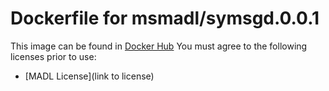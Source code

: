 # Dockerfile for msmadl/symsgd.0.0.1
This image can be found in [Docker Hub](https://hub.docker.com/r/msmadl/symsgd.0.0.1/)
You must agree to the following licenses prior to use:
* [MADL License](link to license)